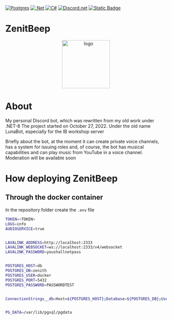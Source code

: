 [![Postgres](https://img.shields.io/badge/postgres-%23316192.svg?style=for-the-badge&logo=postgresql&logoColor=white)](#postgres)
[![.Net](https://img.shields.io/badge/.NET-5C2D91?style=for-the-badge&logo=.net&logoColor=white)](#.Net)
[![C#](https://img.shields.io/badge/c%23-%23239120.svg?style=for-the-badge&logo=csharp&logoColor=white)](c#)
[![Discord.net](https://img.shields.io/nuget/vpre/Discord.Net.svg?maxAge=2592000?style=plasti)](#Discord.Net)
[![Static Badge](https://img.shields.io/badge/lavalink-net)](https://github.com/angelobreuer/Lavalink4NET)

<p align="center"><h1>ZenitBeep</h1></p>
<div style="text-align:center">
  <img src="https://i.imgur.com/ovLUlWm.png" alt="logo" width="150" height="150" align="center">
</div>



# About
My personal Discord bot, which was rewritten from my old work under .NET-8
The project started on October 27, 2022. Under the old name LunaBot, especially for the IB workshop server

Briefly about the bot, at the moment it can create private voice channels, has a system for issuing roles and, of course, the bot has musical capabilities and can play music from YouTube in a voice channel.
Moderation will be available soon

# How deploying ZenitBeep

## Through the docker container

In the repository folder create the `.env` file

```bash
TOKEN=<TOKEN>
LOGS=info
AUDIOSERVICE=true


LAVALINK_ADDRESS=http://localhost:2333
LAVALINK_WEBSOCKET=ws://localhost:2333/v4/websocket
LAVALINK_PASSWORD=youshallnotpass


POSTGRES_HOST=db
POSTGRES_DB=zenith
POSTGRES_USER=docker
POSTGRES_PORT=5432
POSTGRES_PASSWORD=PASSWORDTEST


ConnectionStrings__db=Host=${POSTGRES_HOST};Database=${POSTGRES_DB};Username=${POSTGRES_USER};Password=${POSTGRES_PASSWORD}


PG_DATA=/var/lib/pgsql/pgdata
```

